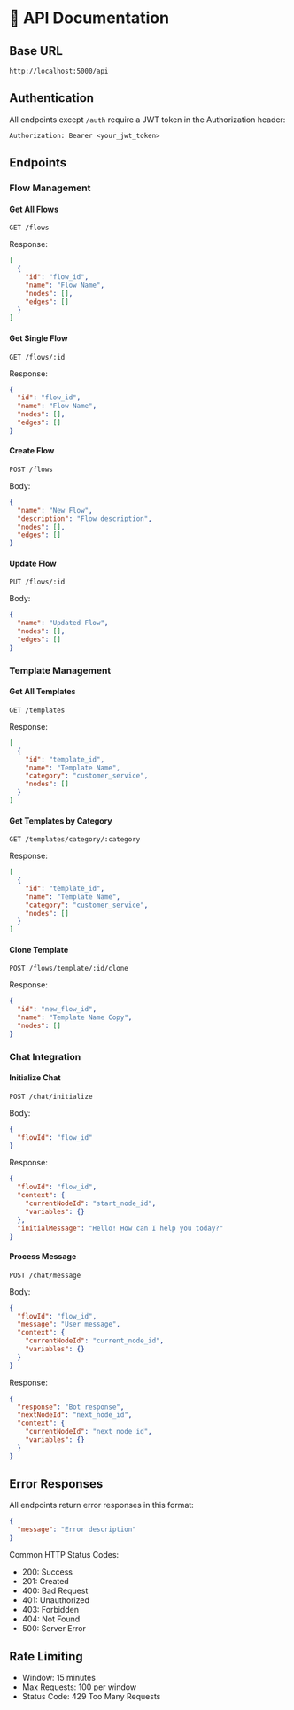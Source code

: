 # 📡 API Documentation

## Base URL
```
http://localhost:5000/api
```

## Authentication
All endpoints except `/auth` require a JWT token in the Authorization header:
```
Authorization: Bearer <your_jwt_token>
```

## Endpoints

### Flow Management

#### Get All Flows
```http
GET /flows
```
Response:
```json
[
  {
    "id": "flow_id",
    "name": "Flow Name",
    "nodes": [],
    "edges": []
  }
]
```

#### Get Single Flow
```http
GET /flows/:id
```
Response:
```json
{
  "id": "flow_id",
  "name": "Flow Name",
  "nodes": [],
  "edges": []
}
```

#### Create Flow
```http
POST /flows
```
Body:
```json
{
  "name": "New Flow",
  "description": "Flow description",
  "nodes": [],
  "edges": []
}
```

#### Update Flow
```http
PUT /flows/:id
```
Body:
```json
{
  "name": "Updated Flow",
  "nodes": [],
  "edges": []
}
```

### Template Management

#### Get All Templates
```http
GET /templates
```
Response:
```json
[
  {
    "id": "template_id",
    "name": "Template Name",
    "category": "customer_service",
    "nodes": []
  }
]
```

#### Get Templates by Category
```http
GET /templates/category/:category
```
Response:
```json
[
  {
    "id": "template_id",
    "name": "Template Name",
    "category": "customer_service",
    "nodes": []
  }
]
```

#### Clone Template
```http
POST /flows/template/:id/clone
```
Response:
```json
{
  "id": "new_flow_id",
  "name": "Template Name Copy",
  "nodes": []
}
```

### Chat Integration

#### Initialize Chat
```http
POST /chat/initialize
```
Body:
```json
{
  "flowId": "flow_id"
}
```
Response:
```json
{
  "flowId": "flow_id",
  "context": {
    "currentNodeId": "start_node_id",
    "variables": {}
  },
  "initialMessage": "Hello! How can I help you today?"
}
```

#### Process Message
```http
POST /chat/message
```
Body:
```json
{
  "flowId": "flow_id",
  "message": "User message",
  "context": {
    "currentNodeId": "current_node_id",
    "variables": {}
  }
}
```
Response:
```json
{
  "response": "Bot response",
  "nextNodeId": "next_node_id",
  "context": {
    "currentNodeId": "next_node_id",
    "variables": {}
  }
}
```

## Error Responses

All endpoints return error responses in this format:
```json
{
  "message": "Error description"
}
```

Common HTTP Status Codes:
- 200: Success
- 201: Created
- 400: Bad Request
- 401: Unauthorized
- 403: Forbidden
- 404: Not Found
- 500: Server Error

## Rate Limiting
- Window: 15 minutes
- Max Requests: 100 per window
- Status Code: 429 Too Many Requests 